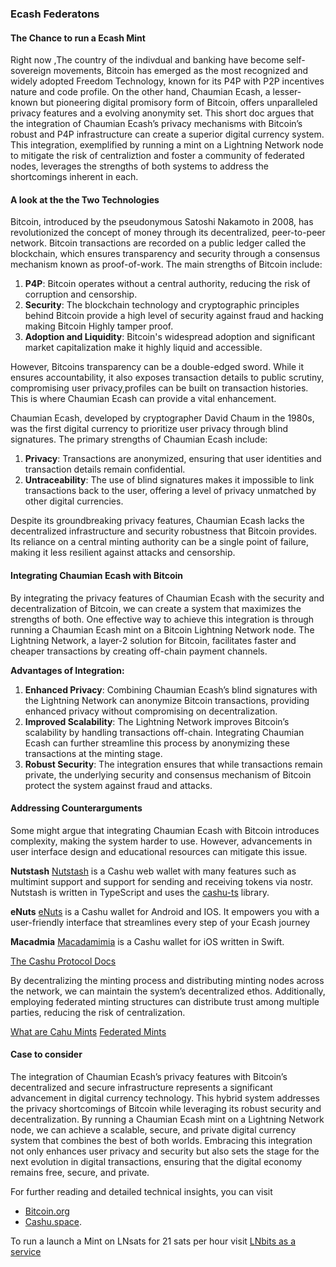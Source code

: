 ### Ecash Federatons

#### The Chance to run a Ecash Mint

Right now ,The country of the indivdual and banking have become self-sovereign movements, Bitcoin has emerged as the most recognized and widely adopted Freedom Technology, known for its P4P with P2P incentives nature and code profile. On the other hand, Chaumian Ecash, a lesser-known but pioneering digital promisory form of Bitcoin, offers unparalleled privacy features and a evolving anonymity set. This short doc argues that the integration of Chaumian Ecash’s privacy mechanisms with Bitcoin’s robust and P4P infrastructure can create a superior digital currency system. This integration, exemplified by running a mint on a Lightning Network node to mitigate the risk of centraliztion and foster a community of federated nodes, leverages the strengths of both systems to address the shortcomings inherent in each. 

#### A look at the the Two Technologies

Bitcoin, introduced by the pseudonymous Satoshi Nakamoto in 2008, has revolutionized the concept of money through its decentralized, peer-to-peer network. Bitcoin transactions are recorded on a public ledger called the blockchain, which ensures transparency and security through a consensus mechanism known as proof-of-work. The main strengths of Bitcoin include:
1. **P4P**: Bitcoin operates without a central authority, reducing the risk of corruption and censorship.
2. **Security**: The blockchain technology and cryptographic principles behind Bitcoin provide a high level of security against fraud and hacking making Bitcoin Highly tamper proof.
3. **Adoption and Liquidity**: Bitcoin's widespread adoption and significant market capitalization make it highly liquid and accessible.

However, Bitcoins transparency can be a double-edged sword. While it ensures accountability, it also exposes transaction details to public scrutiny, compromising user privacy,profiles can be built on transaction histories. This is where Chaumian Ecash can provide a vital enhancement.

Chaumian Ecash, developed by cryptographer David Chaum in the 1980s, was the first digital currency to prioritize user privacy through blind signatures. The primary strengths of Chaumian Ecash include:
1. **Privacy**: Transactions are anonymized, ensuring that user identities and transaction details remain confidential.
2. **Untraceability**: The use of blind signatures makes it impossible to link transactions back to the user, offering a level of privacy unmatched by other digital currencies.

Despite its groundbreaking privacy features, Chaumian Ecash lacks the decentralized infrastructure and security robustness that Bitcoin provides. Its reliance on a central minting authority can be a single point of failure, making it less resilient against attacks and censorship.

#### Integrating Chaumian Ecash with Bitcoin

By integrating the privacy features of Chaumian Ecash with the security and decentralization of Bitcoin, we can create a system that maximizes the strengths of both. One effective way to achieve this integration is through running a Chaumian Ecash mint on a Bitcoin Lightning Network node. The Lightning Network, a layer-2 solution for Bitcoin, facilitates faster and cheaper transactions by creating off-chain payment channels.

**Advantages of Integration:**

1. **Enhanced Privacy**: Combining Chaumian Ecash’s blind signatures with the Lightning Network can anonymize Bitcoin transactions, providing enhanced privacy without compromising on decentralization.
2. **Improved Scalability**: The Lightning Network improves Bitcoin’s scalability by handling transactions off-chain. Integrating Chaumian Ecash can further streamline this process by anonymizing these transactions at the minting stage.
3. **Robust Security**: The integration ensures that while transactions remain private, the underlying security and consensus mechanism of Bitcoin protect the system against fraud and attacks.

#### Addressing Counterarguments


Some might argue that integrating Chaumian Ecash with Bitcoin introduces complexity, making the system harder to use. However, advancements in user interface design and educational resources can mitigate this issue. 

**Nutstash** [Nutstash](https://nutstash.app/)  is a Cashu web wallet with many features such as multimint support and support for sending and receiving tokens via nostr. Nutstash is written in TypeScript and uses the [cashu-ts](https://github.com/cashubtc/cashu-ts) library.

**eNuts** [eNuts](https://enuts.cash/)  is a Cashu wallet for Android and IOS. It empowers you with a user-friendly interface that streamlines every step of your Ecash journey

**Macadmia** [Macadamimia](https://docs.cashu.space/github.com/zeugmaster/macadamia) is a Cashu wallet for iOS written in Swift.

[The Cashu Protocol Docs](https://docs.cashu.space/protocol)

By decentralizing the minting process and distributing minting nodes across the network, we can maintain the system’s decentralized ethos. Additionally, employing federated minting structures can distribute trust among multiple parties, reducing the risk of centralization.

[What are Cahu Mints](https://thebitcoinmanual.com/articles/what-are-cashu-mints/)
[Federated Mints](https://cashumints.space/)

#### Case to consider

The integration of Chaumian Ecash’s privacy features with Bitcoin’s decentralized and secure infrastructure represents a significant advancement in digital currency technology. This hybrid system addresses the privacy shortcomings of Bitcoin while leveraging its robust security and decentralization. By running a Chaumian Ecash mint on a Lightning Network node, we can achieve a scalable, secure, and private digital currency system that combines the best of both worlds. Embracing this integration not only enhances user privacy and security but also sets the stage for the next evolution in digital transactions, ensuring that the digital economy remains free, secure, and private.

For further reading and detailed technical insights, you can visit 
- [Bitcoin.org](https://bitcoin.org/) 
- [Cashu.space](https://cashu.space/).

To run a launch a Mint on LNsats for 21 sats per hour visit [LNbits as a service](https://lnbits.com/)

